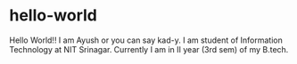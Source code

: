 # hello-world

Hello World!! I am Ayush or you can say kad-y.
I am student of Information Technology at NIT Srinagar. 
Currently I am in II year (3rd sem) of my B.tech.

